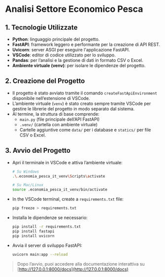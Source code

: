 # Analisi Settore Economico Pesca

## 1. Tecnologie Utilizzate

- **Python**: linguaggio principale del progetto.
- **FastAPI**: framework leggero e performante per la creazione di API REST.
- **Uvicorn**: server ASGI per eseguire l'applicazione FastAPI.
- **VSCode**: editor di codice utilizzato per lo sviluppo.
- **Pandas**: per l’analisi e la gestione di dati in formato CSV o Excel.
- **Ambiente virtuale (venv)**: per isolare le dipendenze del progetto.

## 2. Creazione del Progetto

- Il progetto è stato avviato tramite il comando `createFastApiEnvironment` disponibile nell’estensione di VSCode.
- L’ambiente virtuale (`venv`) è stato creato sempre tramite VSCode per gestire le librerie del progetto in modo separato dal sistema.
- Al termine, la struttura di base comprende:
  - `main.py` (file principale dell’API FastAPI)
  - `.venv/` (cartella con ambiente virtuale)
  - Cartelle aggiuntive come `data/` per i database e `statics/` per file CSV o Excel.

## 3. Avvio del Progetto

- Apri il terminale in VSCode e attiva l’ambiente virtuale:

  ```sh
  # Su Windows
  .\.economia_pesca_it_venv\Scripts\activate

  # Su Mac/Linux
  source .economia_pesca_it_venv/bin/activate
  ```

- In the VSCode terminal, create a `requirements.txt` file:

  ```sh
  pip freeze > requirements.txt
  ```

- Installa le dipendenze se necessario:

  ```sh
  pip install -r requirements.txt
  pip install fastapi
  pip install uvicorn
  ```

- Avvia il server di sviluppo FastAPI:

  ```sh
  uvicorn main:app --reload
  ```

> Dopo l’avvio, puoi accedere alla documentazione interattiva su [http://127.0.0.1:8000/docs](http://127.0.0.1:8000/docs)

